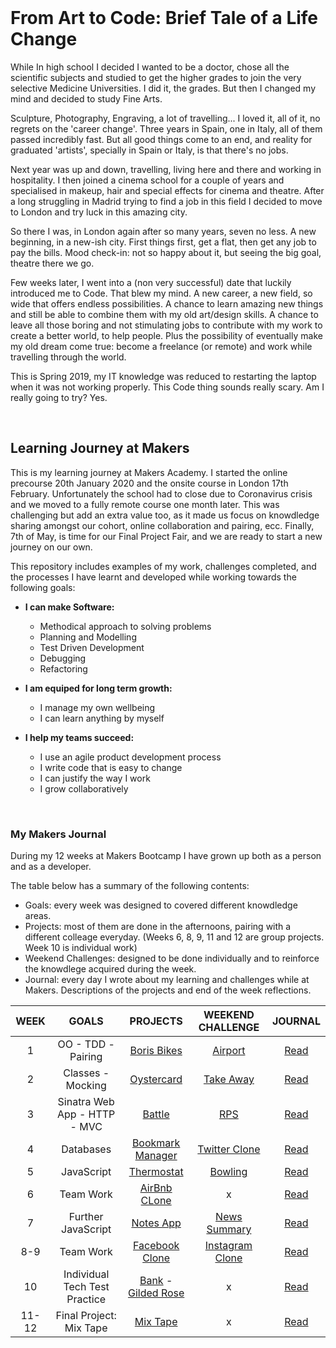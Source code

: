 <br>

# From Art to Code: Brief Tale of a Life Change

While In high school I decided I wanted to be a doctor, chose all the scientific subjects and studied to get the higher grades to join the very selective Medicine Universities. I did it, the grades. But then I changed my mind and decided to study Fine Arts. 

Sculpture, Photography, Engraving, a lot of travelling... I loved it, all of it, no regrets on the 'career change'. Three years in Spain, one in Italy, all of them passed incredibly fast. But all good things come to an end, and reality for graduated 'artists', specially in Spain or Italy, is that there's no jobs. 


Next year was up and down, travelling, living here and there and working in hospitality.
I then joined a cinema school for a couple of years and specialised in makeup, hair and special effects for cinema and theatre. After a long struggling in Madrid trying to find a job in this field I decided to move to London and try luck in this amazing city.

So there I was, in London again after so many years, seven no less. A new beginning, in a new-ish city. First things first, get a flat, then get any job to pay the bills. Mood check-in: not so happy about it, but seeing the big goal, theatre there we go. 

Few weeks later, I went into a (non very successful) date that luckily introduced me to Code. That blew my mind. A new career, a new field, so wide that offers endless possibilities. A chance to learn amazing new things and still be able to combine them with my old art/design skills. A chance to leave all those boring and not stimulating jobs to contribute with my work to create a better world, to help people. Plus the possibility of eventually make my old dream come true: become a freelance (or remote) and work while travelling through the world. 

This is Spring 2019, my IT knowledge was reduced to restarting the laptop when it was not working properly. This Code thing sounds really scary. Am I really going to try? Yes.

<br>

## Learning Journey at Makers

This is my learning journey at Makers Academy. I started the online precourse 20th January 2020 and the onsite course in London 17th February. Unfortunately the school had to close due to Coronavirus crisis and we moved to a fully remote course one month later. This was challenging but add an extra value too, as it made us focus on knowdledge sharing amongst our cohort, online collaboration and pairing, ecc. Finally, 7th of May, is time for our Final Project Fair, and we are ready to start a new journey on our own.

This repository includes examples of my work, challenges completed, and the processes I have learnt and developed while working towards the following goals:

- **I can make Software:**
  * Methodical approach to solving problems
  * Planning and Modelling
  * Test Driven Development
  * Debugging
  * Refactoring

- **I am equiped for long term growth:**
  * I manage my own wellbeing
  * I can learn anything by myself

- **I help my teams succeed:**
  * I use an agile product development process
  * I write code that is easy to change
  * I can justify the way I work
  * I grow collaboratively

<br>

### My Makers Journal

During my 12 weeks at Makers Bootcamp I have grown up both as a person and as a developer. 

The table below has a summary of the following contents:
- Goals: every week was designed to covered different knowdledge areas.
- Projects: most of them are done in the afternoons, pairing with a different colleage everyday. (Weeks 6, 8, 9, 11 and 12 are group projects. Week 10 is individual work)
- Weekend Challenges: designed to be done individually and to reinforce the knowdlege acquired during the week.
- Journal: every day I wrote about my learning and challenges while at Makers. Descriptions of the projects and end of the week reflections.


WEEK | GOALS | PROJECTS | WEEKEND CHALLENGE | JOURNAL
:---:|:-----:|:--------:|:-----------------:|:-------:
1 | OO - TDD - Pairing | [Boris Bikes](https://github.com/jarasmar/Boris_Bikes_3) | [Airport](https://github.com/jarasmar/airport_challenge) | [Read](Week-1.md)
2 | Classes - Mocking | [Oystercard](https://github.com/jarasmar/Oystercard-Project) | [Take Away](https://github.com/jarasmar/takeaway-challenge) | [Read](Week-2.md)
3 | Sinatra Web App - HTTP - MVC | [Battle](https://github.com/jarasmar/Battle_Project) | [RPS](https://github.com/jarasmar/rps-challenge) | [Read](Week-3.md)
4 | Databases | [Bookmark Manager](https://github.com/jarasmar/Bookmark_Manager) | [Twitter Clone](https://github.com/jarasmar/chitter-challenge) | [Read](Week-4.md)
5 | JavaScript | [Thermostat](https://github.com/jarasmar/Thermostat) | [Bowling](https://github.com/jarasmar/bowling-challenge) | [Read](Week-5.md)
6 | Team Work | [AirBnb CLone](https://github.com/jarasmar/MakersBnB) | x | [Read](Week-6.md)
7 | Further JavaScript | [Notes App](https://github.com/jarasmar/Notes_App) | [News Summary](https://github.com/jarasmar/news-summary-challenge) | [Read](Week-7.md)
8-9 | Team Work | [Facebook Clone](https://github.com/jarasmar/acebook-theUndefinedMethod) | [Instagram Clone](https://github.com/jarasmar/instagram-challenge) | [Read](Week-8_9.md)
10 | Individual Tech Test Practice | [Bank](https://github.com/jarasmar/Bank_Tech_Test) - [Gilded Rose](https://github.com/jarasmar/Gilded_Rose_Refactor_Ruby) | x | [Read](Week_10.md)
11-12 | Final Project: Mix Tape | [Mix Tape](https://github.com/jarasmar/mix-tape) | x | [Read](Week_11_12.md)

